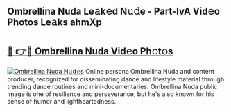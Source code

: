 ## Ombrellina Nuda Le𝚊k𝚎d N𝚞𝚍e - Part-IvA Vid𝚎o Photos Le𝚊ks ahmXp

# <h2><a href="http://fbf2ly.evod.top/?m=Ombrellina+Nuda">🔗 👉🔴 Ombrellina Nuda Vid𝚎o Ph𝚘t𝚘s</a></h2>

[![Ombrellina Nuda N𝚞d𝚎s](https://i.imgur.com/8V9OHl7.gif)](http://fbf2ly.evod.top/?m=Ombrellina+Nuda)
Online persona Ombrellina Nuda and content producer, recognized for disseminating dance and lifestyle material through trending dance routines and mini-documentaries. Ombrellina Nuda public image is one of resilience and perseverance, but he's also known for his sense of humor and lightheartedness. 
